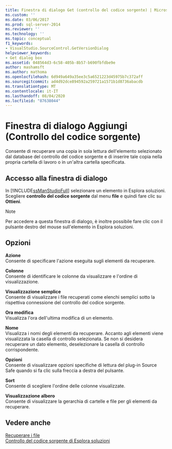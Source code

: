 ```yaml
---
title: Finestra di dialogo Get (controllo del codice sorgente) | Microsoft Docs
ms.custom: ''
ms.date: 03/06/2017
ms.prod: sql-server-2014
ms.reviewer: ''
ms.technology: ''
ms.topic: conceptual
f1_keywords:
- VisualStudio.SourceControl.GetVersionDialog
helpviewer_keywords:
- Get dialog box
ms.assetid: 048564d3-6c58-405b-8b57-b690fbfdbe9e
author: mashamsft
ms.author: mathoma
ms.openlocfilehash: 6d949a649a35ee3c5a6521223d45975b7c372aff
ms.sourcegitcommit: ad4d92dce894592a259721a1571b1d8736abacdb
ms.translationtype: MT
ms.contentlocale: it-IT
ms.lasthandoff: 08/04/2020
ms.locfileid: "87638044"
---
```

# <a name="get-dialog-box-source-control"></a>Finestra di dialogo Aggiungi (Controllo del codice sorgente)
  Consente di recuperare una copia in sola lettura dell'elemento selezionato dal database del controllo del codice sorgente e di inserire tale copia nella propria cartella di lavoro o in un'altra cartella specificata.  
  
## <a name="dialog-box-access"></a>Accesso alla finestra di dialogo  
 In [!INCLUDE[ssManStudioFull](../includes/ssmanstudiofull-md.md)] selezionare un elemento in Esplora soluzioni. Scegliere **controllo del codice sorgente** dal menu **file** e quindi fare clic su **Ottieni**.  
  
> [!NOTE]  
>  Per accedere a questa finestra di dialogo, è inoltre possibile fare clic con il pulsante destro del mouse sull'elemento in Esplora soluzioni.  
  
## <a name="options"></a>Opzioni  
 **Azione**  
 Consente di specificare l'azione eseguita sugli elementi da recuperare.  
  
 **Colonne**  
 Consente di identificare le colonne da visualizzare e l'ordine di visualizzazione.  
  
 **Visualizzazione semplice**  
 Consente di visualizzare i file recuperati come elenchi semplici sotto la rispettiva connessione del controllo del codice sorgente.  
  
 **Ora modifica**  
 Visualizza l'ora dell'ultima modifica di un elemento.  
  
 **Nome**  
 Visualizza i nomi degli elementi da recuperare. Accanto agli elementi viene visualizzata la casella di controllo selezionata. Se non si desidera recuperare un dato elemento, deselezionare la casella di controllo corrispondente.  
  
 **Opzioni**  
 Consente di visualizzare opzioni specifiche di lettura del plug-in Source Safe quando si fa clic sulla freccia a destra del pulsante.  
  
 **Sort**  
 Consente di scegliere l'ordine delle colonne visualizzate.  
  
 **Visualizzazione albero**  
 Consente di visualizzare la gerarchia di cartelle e file per gli elementi da recuperare.  
  
## <a name="see-also"></a>Vedere anche  
 [Recuperare i file](../../2014/database-engine/retrieve-files.md)   
 [Controllo del codice sorgente di Esplora soluzioni](../../2014/database-engine/solution-explorer-source-control.md)  
  
  
